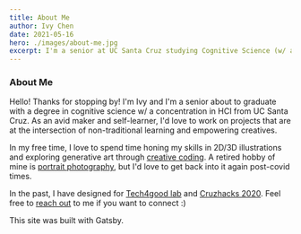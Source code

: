 ```yaml
---
title: About Me 
author: Ivy Chen 
date: 2021-05-16
hero: ./images/about-me.jpg
excerpt: I'm a senior at UC Santa Cruz studying Cognitive Science (w/ an emphasis on HCI). 
---
```


### About Me 

Hello! Thanks for stopping by! I'm Ivy and I'm a senior about to graduate with a degree in cognitive science w/ a concentration in HCI from  UC Santa Cruz. As an avid maker and self-learner, I'd love to work on projects that are at the intersection of non-traditional learning and empowering creatives. 

In my free time, I love to spend time honing my skills in 2D/3D illustrations and exploring generative art through [creative coding](https://www.openprocessing.org/user/236304#sketches "creative coding"). A retired hobby of mine is [portrait photography](https://vsco.co/ivavay/gallery "portrait photography"), but I'd love to get back into it again post-covid times. 

In the past, I have designed for [Tech4good lab](https://tech4good.soe.ucsc.edu/ "Tech4good") and [Cruzhacks 2020](https://2020.cruzhacks.com/ "Cruzhacks"). Feel free to [reach out](mailto:ichen9@ucsc.edu "reach out") to me if you want to connect :)

This site was built with Gatsby. 


